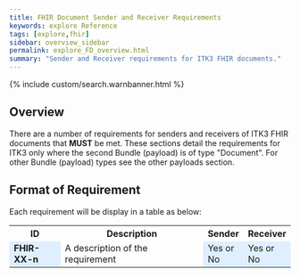 ```yaml
---
title: FHIR Document Sender and Receiver Requirements
keywords: explore Reference
tags: [explore,fhir]
sidebar: overview_sidebar
permalink: explore_FD_overview.html
summary: "Sender and Receiver requirements for ITK3 FHIR documents."
---
```


{% include custom/search.warnbanner.html %}

## Overview ##

There are a number of requirements for senders and receivers of ITK3 FHIR documents that **MUST** be met. These sections detail the requirements for ITK3 only where the second Bundle (payload) is of type "Document". For other Bundle (payload) types see the other payloads section. 

## Format of Requirement ##
Each requirement will be display in a table as below:

<table style="width:100%;max-width: 100%;">
<tr>
<th width="20%">ID</th>
<th width="60%">Description</th>
<th width="10%">Sender</th>
<th width="10%">Receiver</th>
</tr>
<tr>
<td bgcolor="#dfefff"><b>FHIR-XX-n</b></td>
<td>A description of the requirement</td>
<td bgcolor="#dfefff">Yes or No</td>
<td bgcolor="#dfefff">Yes or No</td>
</tr>
</table> 









